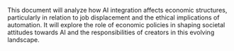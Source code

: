 This document will analyze how AI integration affects economic structures, particularly in relation to job displacement and the ethical implications of automation. It will explore the role of economic policies in shaping societal attitudes towards AI and the responsibilities of creators in this evolving landscape.
